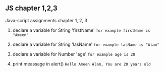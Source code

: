 ## JS chapter 1,2,3
Java-script assignments chapter 1, 2, 3

1. declare a variable for String 'firstName' ```for example firstName is "Ameen"```
2. declare a variable for String 'lasName'  ```for example lasName is "Alam"```
3. declare a variable for Number 'age' ```for example age is 20```

4. print meassage in alert() ```Hello Ameen Alam, You are 20 years old``` 